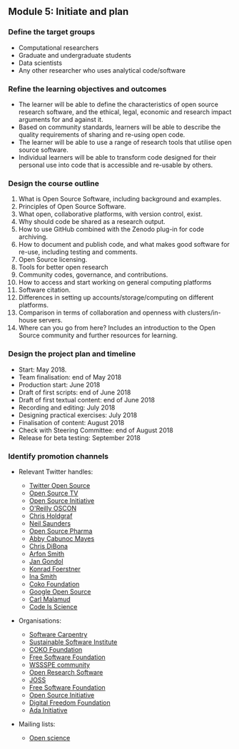 ## Module 5: Initiate and plan

### Define the target groups
   
   - Computational researchers
   - Graduate and undergraduate students
   - Data scientists
   - Any other researcher who uses analytical code/software
   
### Refine the learning objectives and outcomes
   
   - The learner will be able to define the characteristics of open source research software, and the ethical, legal, economic and research impact arguments for and against it.
   - Based on community standards, learners will be able to describe the quality requirements of sharing and re-using open code.
   - The learner will be able to use a range of research tools that utilise open source software.
   - Individual learners will be able to transform code designed for their personal use into code that is accessible and re-usable by others.
   
### Design the course outline

  1. What is Open Source Software, including background and examples.
  1. Principles of Open Source Software.
  1. What open, collaborative platforms, with version control, exist.
  1. Why should code be shared as a research output.
  1. How to use GitHub combined with the Zenodo plug-in for code archiving.
  1. How to document and publish code, and what makes good software for re-use, including testing and comments.
  1. Open Source licensing.
  1. Tools for better open research
  1. Community codes, governance, and contributions.
  1. How to access and start working on general computing platforms
  1. Software citation.
  1. Differences in setting up accounts/storage/computing on different platforms.
  1. Comparison in terms of collaboration and openness with clusters/in-house servers.
  1. Where can you go from here? Includes an introduction to the Open Source community and further resources for learning.


### Design the project plan and timeline

  - Start: May 2018.
  - Team finalisation: end of May 2018
  - Production start: June 2018
  - Draft of first scripts: end of June 2018
  - Draft of first textual content: end of June 2018
  - Recording and editing: July 2018
  - Designing practical exercises: July 2018
  - Finalisation of content: August 2018
  - Check with Steering Committee: end of August 2018
  - Release for beta testing: September 2018
   
   
### Identify promotion channels

 - Relevant Twitter handles:
      - [Twitter Open Source](https://twitter.com/twitteross)
      - [Open Source TV](https://twitter.com/opensourcetv)
      - [Open Source Initiative](https://twitter.com/OpenSourceOrg)
      - [O'Reilly OSCON](https://twitter.com/oscon)
      - [Chris Holdgraf](https://twitter.com/choldgraf)
      - [Neil Saunders](https://twitter.com/neilfws)
      - [Open Source Pharma](https://twitter.com/OSPInfo)
      - [Abby Cabunoc Mayes](https://twitter.com/abbycabs)
      - [Chris DiBona](https://twitter.com/cdibona)
      - [Arfon Smith](https://twitter.com/arfon)
      - [Jan Gondol](https://twitter.com/jangondol)
      - [Konrad Foerstner](https://twitter.com/konradfoerstner)
      - [Ina Smith](https://twitter.com/ismonet)
      - [Coko Foundation](https://twitter.com/CokoFoundation)
      - [Google Open Source](https://twitter.com/GoogleOSS)
      - [Carl Malamud](https://twitter.com/carlmalamud)
      - [Code Is Science](https://twitter.com/codeisscience)

 - Organisations:
      - [Software Carpentry](https://software-carpentry.org/)
      - [Sustainable Software Institute](https://www.software.ac.uk/software-sustainability-institute)
      - [COKO Foundation](https://coko.foundation/)
      - [Free Software Foundation](https://www.fsf.org/licensing/)
      - [WSSSPE community](http://wssspe.researchcomputing.org.uk)
      - [Open Research Software](http://openresearchsoftware.metajnl.com)
      - [JOSS](http://joss.theoj.org)
      - [Free Software Foundation](https://www.fsf.org/)
      - [Open Source Initiative](https://opensource.org/)
      - [Digital Freedom Foundation](http://www.digitalfreedomfoundation.org/)
      - [Ada Initiative](https://adainitiative.org/)
      
 - Mailing lists:
      - [Open science](https://lists.okfn.org/mailman/listinfo/open-science)

